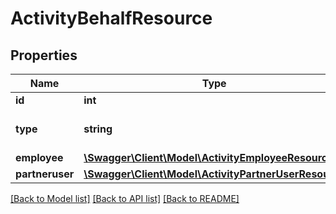 # ActivityBehalfResource

## Properties
Name | Type | Description | Notes
------------ | ------------- | ------------- | -------------
**id** | **int** |  | [optional] 
**type** | **string** |  | [optional] [default to 'unknown']
**employee** | [**\Swagger\Client\Model\ActivityEmployeeResource**](ActivityEmployeeResource.md) |  | [optional] 
**partneruser** | [**\Swagger\Client\Model\ActivityPartnerUserResource**](ActivityPartnerUserResource.md) |  | [optional] 

[[Back to Model list]](../README.md#documentation-for-models) [[Back to API list]](../README.md#documentation-for-api-endpoints) [[Back to README]](../README.md)


